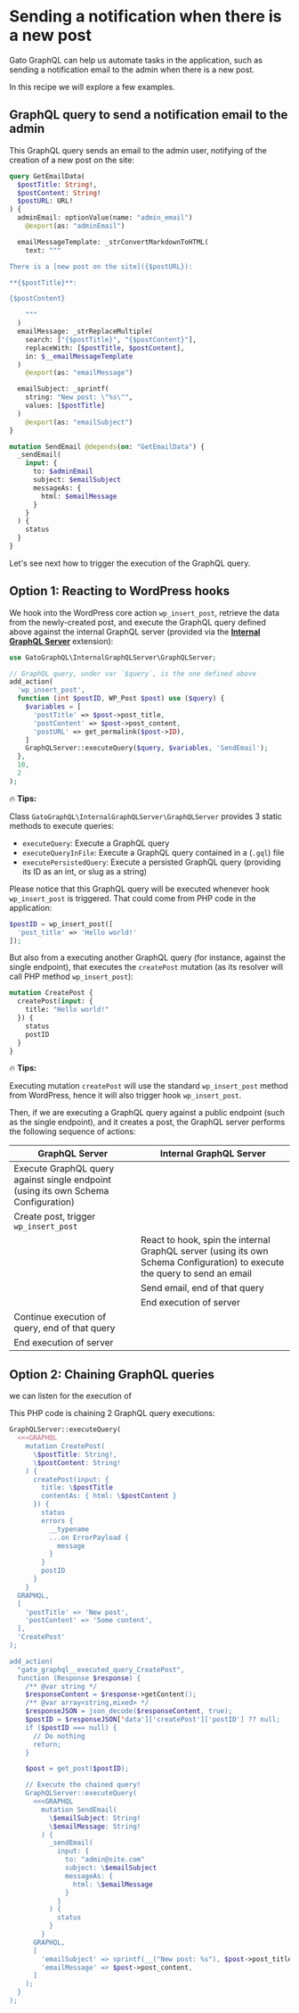 # Sending a notification when there is a new post

Gato GraphQL can help us automate tasks in the application, such as sending a notification email to the admin when there is a new post.

In this recipe we will explore a few examples.

## GraphQL query to send a notification email to the admin

This GraphQL query sends an email to the admin user, notifying of the creation of a new post on the site:

```graphql
query GetEmailData(
  $postTitle: String!,
  $postContent: String!
  $postURL: URL!
) {
  adminEmail: optionValue(name: "admin_email")
    @export(as: "adminEmail")

  emailMessageTemplate: _strConvertMarkdownToHTML(
    text: """

There is a [new post on the site]({$postURL}):

**{$postTitle}**:

{$postContent}

    """
  )
  emailMessage: _strReplaceMultiple(
    search: ["{$postTitle}", "{$postContent}"],
    replaceWith: [$postTitle, $postContent],
    in: $__emailMessageTemplate
  )
    @export(as: "emailMessage")

  emailSubject: _sprintf(
    string: "New post: \"%s\"",
    values: [$postTitle]
  )
    @export(as: "emailSubject")
}

mutation SendEmail @depends(on: "GetEmailData") {
  _sendEmail(
    input: {
      to: $adminEmail
      subject: $emailSubject
      messageAs: {
        html: $emailMessage
      }
    }
  ) {
    status
  }
}
```

Let's see next how to trigger the execution of the GraphQL query.

## Option 1: Reacting to WordPress hooks

We hook into the WordPress core action `wp_insert_post`, retrieve the data from the newly-created post, and execute the GraphQL query defined above against the internal GraphQL server (provided via the [**Internal GraphQL Server**](https://gatographql.com/extensions/internal-graphql-server/) extension):

```php
use GatoGraphQL\InternalGraphQLServer\GraphQLServer;

// GraphQL query, under var `$query`, is the one defined above
add_action(
  'wp_insert_post',
  function (int $postID, WP_Post $post) use ($query) {
    $variables = [
      'postTitle' => $post->post_title,
      'postContent' => $post->post_content,
      'postURL' => get_permalink($post->ID),
    ]
    GraphQLServer::executeQuery($query, $variables, 'SendEmail');
  },
  10,
  2
);
```

<div class="doc-highlight" markdown=1>

🔥 **Tips:**

Class `GatoGraphQL\InternalGraphQLServer\GraphQLServer` provides 3 static methods to execute queries:

- `executeQuery`: Execute a GraphQL query
- `executeQueryInFile`: Execute a GraphQL query contained in a (`.gql`) file
- `executePersistedQuery`: Execute a persisted GraphQL query (providing its ID as an int, or slug as a string)

</div>

Please notice that this GraphQL query will be executed whenever hook `wp_insert_post` is triggered. That could come from PHP code in the application:

```php
$postID = wp_insert_post([
  'post_title' => 'Hello world!'
]);
```

But also from a executing another GraphQL query (for instance, against the single endpoint), that executes the `createPost` mutation (as its resolver will call PHP method `wp_insert_post`):

```graphql
mutation CreatePost {
  createPost(input: {
    title: "Hello world!"
  }) {
    status
    postID
  }
}
```

<div class="doc-highlight" markdown=1>

🔥 **Tips:**

Executing mutation `createPost` will use the standard `wp_insert_post` method from WordPress, hence it will also trigger hook `wp_insert_post`.

Then, if we are executing a GraphQL query against a public endpoint (such as the single endpoint), and it creates a post, the GraphQL server performs the following sequence of actions:

| GraphQL Server | Internal GraphQL Server |
| --- | --- |
| Execute GraphQL query against single endpoint (using its own Schema Configuration) | |
| Create post, trigger `wp_insert_post` | |
| | React to hook, spin the internal GraphQL server (using its own Schema Configuration) to execute the query to send an email |
| | Send email, end of that query |
| | End execution of server |
| Continue execution of query, end of that query |
| End execution of server | |

</div>

## Option 2: Chaining GraphQL queries

we can listen for the execution of

This PHP code is chaining 2 GraphQL query executions:

```php
GraphQLServer::executeQuery(
  <<<GRAPHQL
    mutation CreatePost(
      \$postTitle: String!,
      \$postContent: String!
    ) {
      createPost(input: {
        title: \$postTitle
        contentAs: { html: \$postContent }
      }) {
        status
        errors {
          __typename
          ...on ErrorPayload {
            message
          }
        }
        postID
      }
    }
  GRAPHQL,
  [
    'postTitle' => 'New post',
    'postContent' => 'Some content',
  ],
  'CreatePost'
);

add_action(
  "gato_graphql__executed_query_CreatePost",
  function (Response $response) {
    /** @var string */
    $responseContent = $response->getContent();
    /** @var array<string,mixed> */
    $responseJSON = json_decode($responseContent, true);
    $postID = $responseJSON['data']['createPost']['postID'] ?? null;
    if ($postID === null) {
      // Do nothing
      return;
    }

    $post = get_post($postID);

    // Execute the chained query!
    GraphQLServer::executeQuery(
      <<<GRAPHQL
        mutation SendEmail(
          \$emailSubject: String!
          \$emailMessage: String!
        ) {
          _sendEmail(
            input: {
              to: "admin@site.com"
              subject: \$emailSubject
              messageAs: {
                html: \$emailMessage
              }
            }
          ) {
            status
          }
        }
      GRAPHQL,
      [
        'emailSubject' => sprintf(__("New post: %s"), $post->post_title),
        'emailMessage' => $post->post_content,
      ]
    );
  }
);
```
